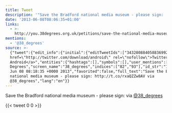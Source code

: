 ```yaml
---
title: Tweet
description: '"Save the Bradford national media museum - please sign:  via @38_degrees"'
date: '2013-06-08T08:06:35+01:00'
links:
  - >-
    http://you.38degrees.org.uk/petitions/save-the-national-media-museum-bradford
mentions:
  - '@38_degrees'
source: >-
  {"tweet":{"edit_info":{"initial":{"editTweetIds":["343280884058836992"],"editableUntil":"2013-06-08T09:18:35.267Z","editsRemaining":"5","isEditEligible":true}},"retweeted":false,"source":"<a
  href=\"http://twitter.com/download/android\" rel=\"nofollow\">Twitter for
  Android</a>","entities":{"hashtags":[],"symbols":[],"user_mentions":[{"name":"38
  Degrees","screen_name":"38_degrees","indices":["82","93"],"id_str":"1470765216644349963","id":"1470765216644349963"}],"urls":[{"url":"http://t.co/rxaQZZw8AV","expanded_url":"http://you.38degrees.org.uk/petitions/save-the-national-media-museum-bradford","display_url":"you.38degrees.org.uk/petitions/save…","indices":["55","77"]}]},"display_text_range":["0","93"],"favorite_count":"0","id_str":"343280884058836992","truncated":false,"retweet_count":"0","id":"343280884058836992","possibly_sensitive":false,"created_at":"Sat
  Jun 08 08:18:35 +0000 2013","favorited":false,"full_text":"Save the Bradford
  national media museum - please sign: http://t.co/rxaQZZw8AV via
  @38_degrees","lang":"en"}}
---
```

Save the Bradford national media museum - please sign:  via [@38_degrees](https://twitter.com/@38_degrees)
    
{{< tweet 0 0 >}}
    
